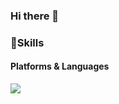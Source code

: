 ### Hi there 👋
### 🦾Skills
#### Platforms & Languages
<img src="https://img.shields.io/badge/Android-3DDC84?style=flat-square&logo=Android&logoColor=white"/>
<!--
**minpark96/minpark96** is a ✨ _special_ ✨ repository because its `README.md` (this file) appears on your GitHub profile.

Here are some ideas to get you started:

- 🔭 I’m currently working on ...
- 🌱 I’m currently learning ...
- 👯 I’m looking to collaborate on ...
- 🤔 I’m looking for help with ...
- 💬 Ask me about ...
- 📫 How to reach me: ...
- 😄 Pronouns: ...
- ⚡ Fun fact: ...
-->
